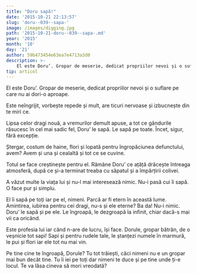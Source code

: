 ```yaml
---
title: "Doru sapă!"
date: '2015-10-21 22:13:57'
slug: 'doru--039--sapa-'
image: /images/digging.jpg
path: '2015-10-21-doru--039--sapa-.md'
year: '2015'
month: '10'
day: '21'
author: 59b473454e63ea7e4713a3d0
description: >-
    El este Doru’. Gropar de meserie, dedicat propriilor nevoi și o suflare pe care nu ai dori-o aproape.Este neîngrijit, vorbește repede și mult, are ticuri nervoase și izbucnește din te miri ce.Lipsa 
tip: articol
---
```

<div class="kg-card-markdown"><p>El este Doru’. Gropar de meserie, dedicat propriilor nevoi și o suflare pe care nu ai dori-o aproape.</p>
<p>Este neîngrijit, vorbește repede și mult, are ticuri nervoase și izbucnește din te miri ce.</p>
<p>Lipsa celor dragi nouă, a vremurilor demult apuse, a tot ce gândurile răsucesc în cel mai sadic fel, Doru’ le sapă. Le sapă pe toate.  Încet, sigur, fără excepție.</p>
<p>Ștergar, costum de haine, flori și lopată pentru îngropăciunea defunctului, avem? Avem și una și cealaltă și tot ce se cuvine.</p>
<p>Totul se face creștinește pentru el. Rămâne Doru’ ce ațâță drăcește întreaga atmosferă, după ce și-a terminat treaba cu săpatul și a împărțirii colivei.</p>
<p>A văzut multe la viața lui și nu-l mai interesează nimic. Nu-i pasă cui îi sapă. O face pur și simplu.</p>
<p>El îi sapă pe toți iar pe el, nimeni. Parcă ar fi etern în această lume. Amintirea, iubirea pentru cei dragi, nu-s și ele eterne? Ba da! Nu-i nimic. Doru’ le sapă și pe ele. Le îngroapă, le dezgroapă la infinit, chiar dacă-s mai vii ca oricând.</p>
<p>Este profesia lui iar când n-are de lucru, își face. Dorule, gropar bătrân, de o veșnicie tot sapi! Sapi și pentru rudele tale, le ștanțezi numele în marmură, le pui și flori iar ele tot nu mai vin.</p>
<p>Pe tine cine te îngroapă, Dorule? Tu tot trăiești, căci nimeni nu e un gropar mai bun decât tine. Tu îi iei pe toți dar nimeni te duce și pe tine unde ți-e locul. Te va lăsa cineva să mori vreodată? </p>
</div>
    